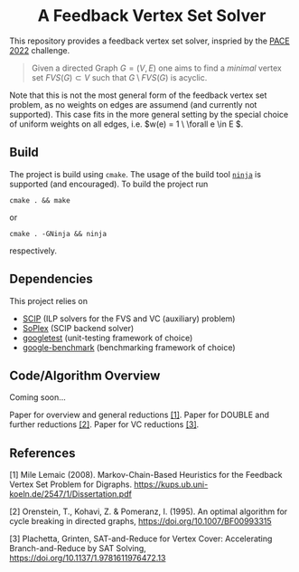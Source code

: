 <h1 align='center'>A Feedback Vertex Set Solver</h1>

This repository provides a feedback vertex set solver, inspried by the [PACE 2022](https://pacechallenge.org/2022/) challenge.

> Given a directed Graph $G=(V,E)$ one aims to find a *minimal* vertex set $FVS(G) \subset V$ such that $G \setminus FVS(G)$ is acyclic.

Note that this is not the most general form of the feedback vertex set problem, as no weights on edges are assumend (and currently not supported). This case fits in the more general setting by the special choice of uniform weights on all edges, i.e. $w(e) = 1 \ \forall e \in E $.

## Build

The project is build using `cmake`. The usage of the build tool [`ninja`](https://ninja-build.org/) is supported (and encouraged). To build the project run
```
cmake . && make
```
or
```
cmake . -GNinja && ninja
```
respectively.

## Dependencies
This project relies on

* [SCIP](https://www.scipopt.org/) (ILP solvers for the FVS and VC (auxiliary) problem)
* [SoPlex](https://soplex.zib.de/) (SCIP backend solver)
* [googletest](https://github.com/google/googletest) (unit-testing framework of choice)
* [google-benchmark](https://github.com/google/benchmark) (benchmarking framework of choice)

## Code/Algorithm Overview
Coming soon...

Paper for overview and general reductions [[1]](#1).
Paper for DOUBLE and further reductions [[2]](#2).
Paper for VC reductions [[3]](#3).


## References
<a id="1">[1]</a> Mile Lemaic (2008). Markov-Chain-Based Heuristics for the Feedback Vertex Set Problem for Digraphs. https://kups.ub.uni-koeln.de/2547/1/Dissertation.pdf

<a id="2">[2]</a> Orenstein, T., Kohavi, Z. & Pomeranz, I. (1995). An optimal algorithm for cycle breaking in directed graphs, https://doi.org/10.1007/BF00993315

<a id="3">[3]</a> Plachetta, Grinten, SAT-and-Reduce for Vertex Cover: Accelerating Branch-and-Reduce by SAT Solving, https://doi.org/10.1137/1.9781611976472.13